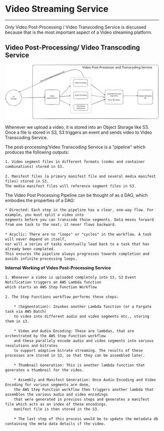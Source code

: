 # Video Streaming Service

---

Only Video Post-Processing / Video Transcoding Service is discussed because that is the most important aspect of a Video
streaming platform.

## Video Post-Processing/ Video Transcoding Service

![Video Post-Processing Service](video-transcoding.svg)

Whenever we upload a video, it is stored into an Object Storage like S3.
Once a file is stored in S3, S3 triggers an event and sends video to Video Transcoding Service.

The post-processing/Video Transcoding Service is a "pipeline" which produces the following outputs:

	1. Video segment files in different formats (codec and container combinations) stored in S3.
		
	2. Manifest files (a primary manifest file and several media manifest files) stored in S3. 
	The media manifest files will reference segment files in S3.


The Video Post Processing Pipeline can be thought of as a DAG, which embodies the properties of a DAG:

	* Directed: Each step in the pipeline has a clear, one-way flow. For example, you must split a video into 
	segments before you can transcode those segments. Data moves forward from one task to the next; it never flows backward.

	* Acyclic: There are no "loops" or "cycles" in the workflow. A task will never depend on itself, 
	nor will a series of tasks eventually lead back to a task that has already been completed. 
	This ensures the pipeline always progresses towards completion and avoids infinite processing loops.

**Internal Working of Video Post-Processing Service**

	1. Whenever a video is uploaded completely into S3, S3 Event Notification triggers an AWS Lambda function 
	which starts an AWS Step Function Workflow

	2. The Step Functions workflow performs these steps:

		* (Segmentation): Invokes another Lambda function (or a Fargate task via AWS Batch) 
		to video into different audio and video segments etc., storing them in s3.

		* Video and Audio Encoding: These are lambdas, that are orchestrated by the AWS Step Function workflow 
		and these parallely encode audio and video segments into various resolutions and bitrates 
		to support adaptive bitrate streaming. The results of these processes are stored in S3, so that they can be assembled later.

		* Thumbnail Generation: This is another lambda function that generates a thumbnail for the video.

		* Assembly and Manifest Generation: Once Audio Encoding and Video Encoding for various segments are done, 
		the AWS Step Function workflow then triggers another lambda that assembles the various audio and video encodings 
		that were generated in previous steps and generates a manifest file which acts as an index of these encodings. 
		manifest file is then stored in the S3.

		* The last step of this process would be to update the metadata db containing the meta data details if the video.